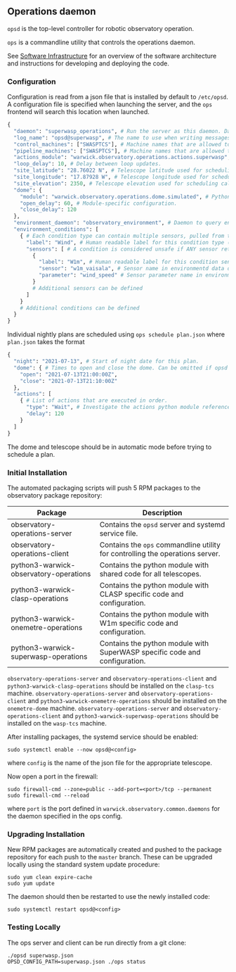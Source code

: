 ## Operations daemon

`opsd` is the top-level controller for robotic observatory operation.

`ops` is a commandline utility that controls the operations daemon.

See [Software Infrastructure](https://github.com/warwick-one-metre/docs/wiki/Software-Infrastructure) for an overview of the software architecture and instructions for developing and deploying the code.

### Configuration

Configuration is read from a json file that is installed by default to `/etc/opsd`.
A configuration file is specified when launching the server, and the `ops` frontend will search this location when launched.

```python
{
  "daemon": "superwasp_operations", # Run the server as this daemon. Daemon types are registered in `warwick.observatory.common.daemons`.
  "log_name": "opsd@superwasp", # The name to use when writing messages to the observatory log.
  "control_machines": ["SWASPTCS"], # Machine names that are allowed to control (rather than just query) state. Machine names are registered in `warwick.observatory.common.IP`.
  "pipeline_machines": ["SWASPTCS"], # Machine names that are allowed to notify pipelined frame metadata.
  "actions_module": "warwick.observatory.operations.actions.superwasp", # Python module to search for actions for this telescope.
  "loop_delay": 10, # Delay between loop updates.
  "site_latitude": "28.76022 N", # Telescope latitude used for scheduling calculations.
  "site_longitude": "17.87928 W", # Telescope longitude used for scheduling calculations.
  "site_elevation": 2350, # Telescope elevation used for scheduling calculations.
  "dome": {
    "module": "warwick.observatory.operations.dome.simulated", # Python module defining the dome interface logic.
    "open_delay": 60, # Module-specific configuration.
    "close_delay": 120
  },
  "environment_daemon": "observatory_environment", # Daemon to query environment state from. Daemon types are registered in `warwick.observatory.common.daemons`.
  "environment_conditions": [
    { # Each condition type can contain multiple sensors, pulled from the environment data dictionary.
      "label": "Wind", # Human readable label for this condition type (visible in ops output and web dashboard).
      "sensors": [ # A condition is considered unsafe if ANY sensor returns unsafe or if ALL sensors are unavailable.
        {
          "label": "W1m", # Human readable label for this condition sensor.
          "sensor": "w1m_vaisala", # Sensor name in environmentd data dictionary.
          "parameter": "wind_speed" # Sensor parameter name in environmentd data dictionary.
        }
        # Additional sensors can be defined
      ]
    }
    # Additional conditions can be defined
  }
}
```

Individual nightly plans are scheduled using `ops schedule plan.json` where `plan.json` takes the format
```python
{
  "night": "2021-07-13", # Start of night date for this plan.
  "dome": { # Times to open and close the dome. Can be omitted if opsd is not to control the dome.
    "open": "2021-07-13T21:00:00Z",
    "close": "2021-07-13T21:10:00Z"
  },
  "actions": [
    { # List of actions that are executed in order.
      "type": "Wait", # Investigate the actions python module referenced in the telescope config for a list of actions and their parameters.
      "delay": 120
    }
  ]
}
```

The dome and telescope should be in automatic mode before trying to schedule a plan.


### Initial Installation

The automated packaging scripts will push 5 RPM packages to the observatory package repository:

| Package           | Description |
| ----------------- | ------ |
| observatory-operations-server | Contains the `opsd` server and systemd service file. |
| observatory-operations-client | Contains the `ops` commandline utility for controlling the operations server. |
| python3-warwick-observatory-operations | Contains the python module with shared code for all telescopes. |
| python3-warwick-clasp-operations | Contains the python module with CLASP specific code and configuration. |
| python3-warwick-onemetre-operations | Contains the python module with W1m specific code and configuration. |
| python3-warwick-superwasp-operations | Contains the python module with SuperWASP specific code and configuration. |

`observatory-operations-server` and `observatory-operations-client` and `python3-warwick-clasp-operations` should be installed on the `clasp-tcs` machine.
`observatory-operations-server` and `observatory-operations-client` and `python3-warwick-onemetre-operations` should be installed on the `onemetre-dome` machine.
`observatory-operations-server` and `observatory-operations-client` and `python3-warwick-superwasp-operations` should be installed on the `wasp-tcs` machine.

After installing packages, the systemd service should be enabled:

```
sudo systemctl enable --now opsd@<config>
```

where `config` is the name of the json file for the appropriate telescope.

Now open a port in the firewall:
```
sudo firewall-cmd --zone=public --add-port=<port>/tcp --permanent
sudo firewall-cmd --reload
```
where `port` is the port defined in `warwick.observatory.common.daemons` for the daemon specified in the ops config.

### Upgrading Installation

New RPM packages are automatically created and pushed to the package repository for each push to the `master` branch.
These can be upgraded locally using the standard system update procedure:
```
sudo yum clean expire-cache
sudo yum update
```

The daemon should then be restarted to use the newly installed code:
```
sudo systemctl restart opsd@<config>
```

### Testing Locally

The ops server and client can be run directly from a git clone:
```
./opsd superwasp.json
OPSD_CONFIG_PATH=superwasp.json ./ops status
```
